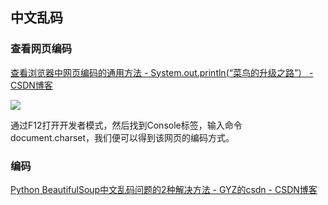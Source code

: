 ## 中文乱码

### 查看网页编码

[查看浏览器中网页编码的通用方法 - System.out.println(“菜鸟的升级之路”） - CSDN博客](https://blog.csdn.net/huacode/article/details/87533930)

![](https://img-blog.csdnimg.cn/20190218201728479.png?x-oss-process=image/watermark,type_ZmFuZ3poZW5naGVpdGk,shadow_10,text_aHR0cHM6Ly9ibG9nLmNzZG4ubmV0L0h1YUNvZGU=,size_16,color_FFFFFF,t_70)

通过F12打开开发者模式，然后找到Console标签，输入命令document.charset，我们便可以得到该网页的编码方式。

### 编码

[Python BeautifulSoup中文乱码问题的2种解决方法 - GYZ的csdn - CSDN博客](https://blog.csdn.net/GYZhe/article/details/45110917)

